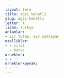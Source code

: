 ```yaml
---
layout: term
title: ağzı kenetli
slug: agzi-kenetli
letter: A
lisan: Türkçe
anlamlar:
- Sır tutan, sır saklayan
ozellikler:
- - sıfat
  - mecaz
ornekler:
- - ''
orneklerkaynak:
- - ''
---
```

